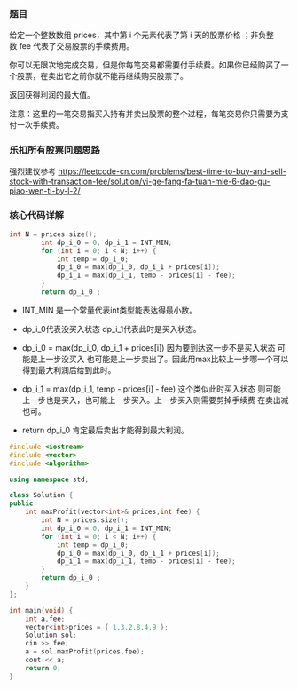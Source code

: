 ### 题目
给定一个整数数组 prices，其中第 i 个元素代表了第 i 天的股票价格 ；非负整数 fee 代表了交易股票的手续费用。

你可以无限次地完成交易，但是你每笔交易都需要付手续费。如果你已经购买了一个股票，在卖出它之前你就不能再继续购买股票了。

返回获得利润的最大值。

注意：这里的一笔交易指买入持有并卖出股票的整个过程，每笔交易你只需要为支付一次手续费。

### 乐扣所有股票问题思路
强烈建议参考 <https://leetcode-cn.com/problems/best-time-to-buy-and-sell-stock-with-transaction-fee/solution/yi-ge-fang-fa-tuan-mie-6-dao-gu-piao-wen-ti-by-l-2/>

### 核心代码详解
~~~ c++
int N = prices.size();
		int dp_i_0 = 0, dp_i_1 = INT_MIN;
		for (int i = 0; i < N; i++) {
			int temp = dp_i_0;
			dp_i_0 = max(dp_i_0, dp_i_1 + prices[i]);  
			dp_i_1 = max(dp_i_1, temp - prices[i] - fee);
		}
		return dp_i_0 ;
~~~
+ INT_MIN 是一个常量代表int类型能表达得最小数。

+ dp_i_0代表没买入状态  dp_i_1代表此时是买入状态。

+ dp_i_0 = max(dp_i_0, dp_i_1 + prices[i]) 因为要到达这一步不是买入状态 可能是上一步没买入 也可能是上一步卖出了。因此用max比较上一步哪一个可以得到最大利润后给到此时。

+ dp_i_1 = max(dp_i_1, temp - prices[i] - fee) 这个类似此时买入状态 则可能上一步也是买入，也可能上一步买入。上一步买入则需要剪掉手续费 在卖出减也可。

+ return dp_i_0 肯定最后卖出才能得到最大利润。

~~~ c++
#include <iostream>
#include <vector>
#include <algorithm>

using namespace std;

class Solution {
public:
	int maxProfit(vector<int>& prices,int fee) {
		int N = prices.size();
		int dp_i_0 = 0, dp_i_1 = INT_MIN;
		for (int i = 0; i < N; i++) {
			int temp = dp_i_0;
			dp_i_0 = max(dp_i_0, dp_i_1 + prices[i]);  
			dp_i_1 = max(dp_i_1, temp - prices[i] - fee);
		}
		return dp_i_0 ;
	}
};

int main(void) {
	int a,fee;
	vector<int>prices = { 1,3,2,8,4,9 };
	Solution sol;
	cin >> fee;
	a = sol.maxProfit(prices,fee);
	cout << a;
	return 0;
}
~~~
